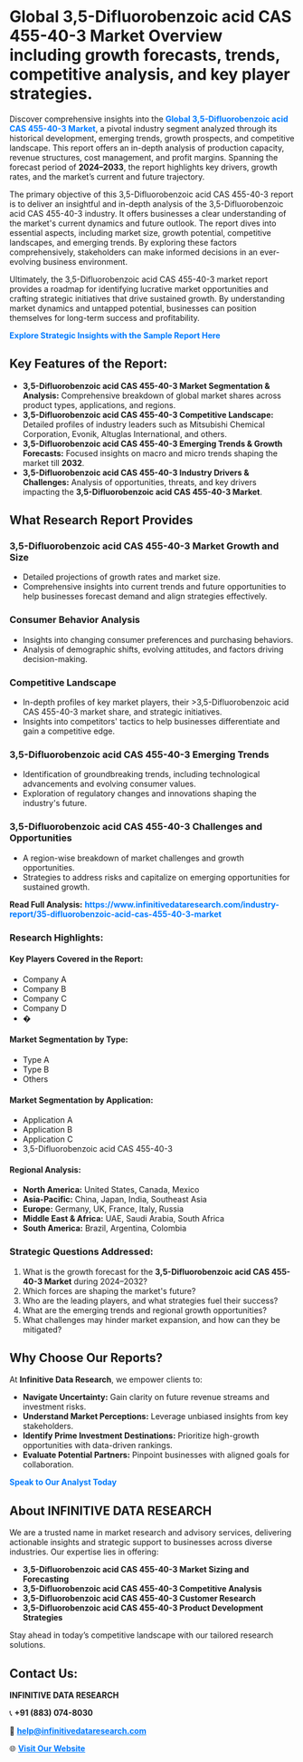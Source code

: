 <h1>Global 3,5-Difluorobenzoic acid CAS 455-40-3 Market Overview including growth forecasts, trends, competitive analysis, and key player strategies.</h1>
<p>
Discover comprehensive insights into the 
<a href="https://www.infinitivedataresearch.com/industry-report/35-difluorobenzoic-acid-cas-455-40-3-market" rel="dofollow" style="color: #007BFF; text-decoration: none;"><strong>Global 3,5-Difluorobenzoic acid CAS 455-40-3 Market</strong></a>, a pivotal industry segment analyzed through its historical development, emerging trends, growth prospects, and competitive landscape. This report offers an in-depth analysis of production capacity, revenue structures, cost management, and profit margins. Spanning the forecast period of <strong>2024–2033</strong>, the report highlights key drivers, growth rates, and the market’s current and future trajectory.
</p>
<p>
The primary objective of this 3,5-Difluorobenzoic acid CAS 455-40-3 report is to deliver an insightful and in-depth analysis of the 3,5-Difluorobenzoic acid CAS 455-40-3 industry. It offers businesses a clear understanding of the market's current dynamics and future outlook. The report dives into essential aspects, including market size, growth potential, competitive landscapes, and emerging trends. By exploring these factors comprehensively, stakeholders can make informed decisions in an ever-evolving business environment.
</p>
<p>
Ultimately, the 3,5-Difluorobenzoic acid CAS 455-40-3 market report provides a roadmap for identifying lucrative market opportunities and crafting strategic initiatives that drive sustained growth. By understanding market dynamics and untapped potential, businesses can position themselves for long-term success and profitability.
</p>
<p>
<a href="https://www.infinitivedataresearch.com/request-sample/reportId=102322" style="color: #007BFF; text-decoration: none;"><strong>Explore Strategic Insights with the Sample Report Here</strong></a>
</p>

<h2>Key Features of the Report:</h2>
<ul>
<li><strong>3,5-Difluorobenzoic acid CAS 455-40-3 Market Segmentation & Analysis:</strong> Comprehensive breakdown of global market shares across product types, applications, and regions.</li>
<li><strong>3,5-Difluorobenzoic acid CAS 455-40-3 Competitive Landscape:</strong> Detailed profiles of industry leaders such as Mitsubishi Chemical Corporation, Evonik, Altuglas International, and others.</li>
<li><strong>3,5-Difluorobenzoic acid CAS 455-40-3 Emerging Trends & Growth Forecasts:</strong> Focused insights on macro and micro trends shaping the market till <strong>2032</strong>.</li>
<li><strong>3,5-Difluorobenzoic acid CAS 455-40-3 Industry Drivers & Challenges:</strong> Analysis of opportunities, threats, and key drivers impacting the <strong>3,5-Difluorobenzoic acid CAS 455-40-3 Market</strong>.</li>
</ul>

<h2>What Research Report Provides</h2>
<h3>3,5-Difluorobenzoic acid CAS 455-40-3 Market Growth and Size</h3>
<ul>
<li>Detailed projections of growth rates and market size.</li>
<li>Comprehensive insights into current trends and future opportunities to help businesses forecast demand and align strategies effectively.</li>
</ul>

<h3>Consumer Behavior Analysis</h3>
<ul>
<li>Insights into changing consumer preferences and purchasing behaviors.</li>
<li>Analysis of demographic shifts, evolving attitudes, and factors driving decision-making.</li>
</ul>

<h3>Competitive Landscape</h3>
<ul>
<li>In-depth profiles of key market players, their >3,5-Difluorobenzoic acid CAS 455-40-3 market share, and strategic initiatives.</li>
<li>Insights into competitors' tactics to help businesses differentiate and gain a competitive edge.</li>
</ul>

<h3>3,5-Difluorobenzoic acid CAS 455-40-3 Emerging Trends</h3>
<ul>
<li>Identification of groundbreaking trends, including technological advancements and evolving consumer values.</li>
<li>Exploration of regulatory changes and innovations shaping the industry's future.</li>
</ul>

<h3>3,5-Difluorobenzoic acid CAS 455-40-3 Challenges and Opportunities</h3>
<ul>
<li>A region-wise breakdown of market challenges and growth opportunities.</li>
<li>Strategies to address risks and capitalize on emerging opportunities for sustained growth.</li>
</ul>
<p><strong>Read Full Analysis:</strong> <a href="https://www.infinitivedataresearch.com/industry-report/35-difluorobenzoic-acid-cas-455-40-3-market" rel="dofollow" style="color: #007BFF; text-decoration: none;"><strong>https://www.infinitivedataresearch.com/industry-report/35-difluorobenzoic-acid-cas-455-40-3-market</strong></a></p>
<h3>Research Highlights:</h3>
<h4>Key Players Covered in the Report:</h4>
<ul><li>Company A</li><li>Company B</li><li>Company C</li><li>Company D</li><li>�</li></ul>
<h4>Market Segmentation by Type:</h4>
<ul><li>Type A</li><li>Type B</li><li>Others</li></ul>
<h4>Market Segmentation by Application:</h4>
<ul><li>Application A</li><li>Application B</li><li>Application C</li><li>3,5-Difluorobenzoic acid CAS 455-40-3</li></ul>

<h4>Regional Analysis:</h4>
<ul>
<li><strong>North America:</strong> United States, Canada, Mexico</li>
<li><strong>Asia-Pacific:</strong> China, Japan, India, Southeast Asia</li>
<li><strong>Europe:</strong> Germany, UK, France, Italy, Russia</li>
<li><strong>Middle East & Africa:</strong> UAE, Saudi Arabia, South Africa</li>
<li><strong>South America:</strong> Brazil, Argentina, Colombia</li>
</ul>

<h3>Strategic Questions Addressed:</h3>
<ol>
<li>What is the growth forecast for the <strong>3,5-Difluorobenzoic acid CAS 455-40-3 Market</strong> during 2024–2032?</li>
<li>Which forces are shaping the market's future?</li>
<li>Who are the leading players, and what strategies fuel their success?</li>
<li>What are the emerging trends and regional growth opportunities?</li>
<li>What challenges may hinder market expansion, and how can they be mitigated?</li>
</ol>

<h2>Why Choose Our Reports?</h2>
<p>At <strong>Infinitive Data Research</strong>, we empower clients to:</p>
<ul>
<li><strong>Navigate Uncertainty:</strong> Gain clarity on future revenue streams and investment risks.</li>
<li><strong>Understand Market Perceptions:</strong> Leverage unbiased insights from key stakeholders.</li>
<li><strong>Identify Prime Investment Destinations:</strong> Prioritize high-growth opportunities with data-driven rankings.</li>
<li><strong>Evaluate Potential Partners:</strong> Pinpoint businesses with aligned goals for collaboration.</li>
</ul>
<p><a href="https://www.infinitivedataresearch.com/industry-report/35-difluorobenzoic-acid-cas-455-40-3-market" rel="dofollow" style="color: #007BFF; text-decoration: none;"><strong>Speak to Our Analyst Today</strong></a></p>

<h2>About INFINITIVE DATA RESEARCH</h2>
<p>We are a trusted name in market research and advisory services, delivering actionable insights and strategic support to businesses across diverse industries. Our expertise lies in offering:</p>
<ul>
<li><strong>3,5-Difluorobenzoic acid CAS 455-40-3 Market Sizing and Forecasting</strong></li>
<li><strong>3,5-Difluorobenzoic acid CAS 455-40-3 Competitive Analysis</strong></li>
<li><strong>3,5-Difluorobenzoic acid CAS 455-40-3 Customer Research</strong></li>
<li><strong>3,5-Difluorobenzoic acid CAS 455-40-3 Product Development Strategies</strong></li>
</ul>
<p>Stay ahead in today’s competitive landscape with our tailored research solutions.</p>

<h2>Contact Us:</h2>
<p><strong>INFINITIVE DATA RESEARCH</strong></p>
<p>📞 <strong>+91 (883) 074-8030</strong></p>
<p>📧 <strong><a href="mailto:help@infinitivedataresearch.com" style="color: #007BFF;">help@infinitivedataresearch.com</a></strong></p>
<p>🌐 <strong><a href="https://www.infinitivedataresearch.com" rel="dofollow" style="color: #007BFF;">Visit Our Website</a></strong></p>